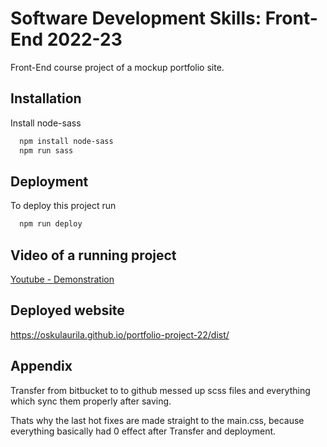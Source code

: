 
# Software Development Skills: Front-End 2022-23

Front-End course project of a mockup portfolio site.

## Installation

Install node-sass

```bash
  npm install node-sass
  npm run sass
```
    
## Deployment

To deploy this project run

```bash
  npm run deploy
```


## Video of a running project

[Youtube - Demonstration](https://www.youtube.com/watch?v=CkyhxjGso3w)


## Deployed website

https://oskulaurila.github.io/portfolio-project-22/dist/


## Appendix

Transfer from bitbucket to to github messed 
up scss files and everything which sync them properly after
saving.

Thats why the last hot fixes are made straight to the 
main.css, because everything basically had 0 effect after Transfer
and deployment.